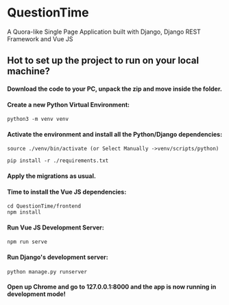 # QuestionTime

A Quora-like Single Page Application built with Django, Django REST Framework and Vue JS

## Hot to set up the project to run on your local machine?

#### Download the code to your PC, unpack the zip and move inside the folder.

#### Create a new Python Virtual Environment:
```
python3 -m venv venv
```

#### Activate the environment and install all the Python/Django dependencies:

```
source ./venv/bin/activate (or Select Manually ->venv/scripts/python)

pip install -r ./requirements.txt
```

#### Apply the migrations as usual.

#### Time to install the Vue JS dependencies:
```
cd QuestionTime/frontend
npm install
```

#### Run Vue JS Development Server:
```
npm run serve
```

#### Run Django's development server:
```
python manage.py runserver
```

#### Open up Chrome and go to 127.0.0.1:8000 and the app is now running in development mode!
